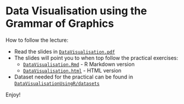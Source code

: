 # Data Visualisation using the Grammar of Graphics 

How to follow the lecture:

- Read the slides in [`DataVisualisation.pdf`](./DataVisualisation.pdf)
- The slides will point you to when top follow the practical exercises:
	- [`DataVisualisation.Rmd`](./DataVisualisationUsingR/DataVisualisation.Rmd) - R Markdown version
	- [`DataVisualisation.html`](./DataVisualisationUsingR.html) - HTML version
- Dataset needed for the practical can be found in [`DataVisualisationUsingR/datasets`](./DataVisualisationUsingR/datasets)

Enjoy!